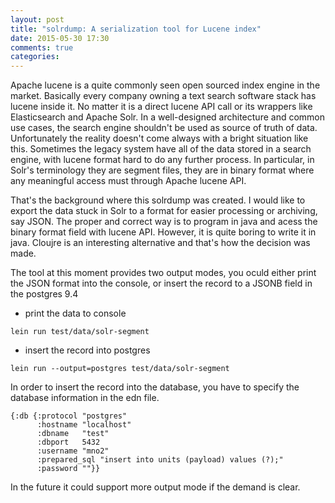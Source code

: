 ```yaml
---
layout: post
title: "solrdump: A serialization tool for Lucene index"
date: 2015-05-30 17:30
comments: true
categories: 
---
```

Apache lucene is a quite commonly seen open sourced index engine in the market. Basically every company owning a text search software stack has lucene inside it. No matter it is a direct lucene API call or its wrappers like Elasticsearch and Apache Solr. In a well-designed architecture and common use cases, the search engine shouldn't be used as source of truth of data. Unfortunately the reality doesn't come always with a bright situation like this. Sometimes the legacy system have all of the data stored in a search engine, with lucene format hard to do any further process. In particular, in Solr's terminology they are segment files, they are in binary format where any meaningful access must through Apache lucene API.

That's the background where this solrdump was created. I would like to export the data stuck in Solr to a format for easier processing or archiving, say JSON. The proper and correct way is to program in java and acess the binary format field with lucene API. However, it is quite boring to write it in java. Cloujre is an interesting alternative and that's how the decision was made.

The tool at this moment provides two output modes, you oculd either print the JSON format into the console, or insert the record to a JSONB field in the postgres 9.4

* print the data to console

```
lein run test/data/solr-segment
```

* insert the record into postgres

```
lein run --output=postgres test/data/solr-segment
```

In order to insert the record into the database, you have to specify the database information in the edn file.

```
{:db {:protocol "postgres"
      :hostname "localhost"
      :dbname   "test"
      :dbport   5432
      :username "mno2"
      :prepared_sql "insert into units (payload) values (?);"
      :password ""}}
```

In the future it could support more output mode if the demand is clear.
